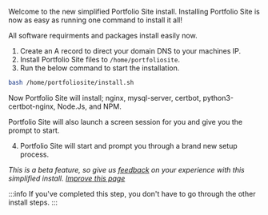 Welcome to the new simplified Portfolio Site install. Installing Portfolio Site is now as easy as running one command to install it all!

All software requirments and packages install easily now.

1. Create an A record to direct your domain DNS to your machines IP.
2. Install Portfolio Site files to `/home/portfoliosite`.
3. Run the below command to start the installation.

```sh
bash /home/portfoliosite/install.sh
```

Now Portfolio Site will install; nginx, mysql-server, certbot, python3-certbot-nginx, Node.Js, and NPM.

Portfolio Site will also launch a screen session for you and give you the prompt to start.

4. Portfolio Site will start and prompt you through a brand new setup process.

*This is a beta feature, so give us [feedback](https://store.hypernextgendevelopment.com/projects/portfoliosite/add?t=feedback) on your experience with this simplified install.*
*[Improve this page](https://github.com/Its-DisguisedHyper/Documentation/tree/main/portfoliosite)*

:::info
If you've completed this step, you don't have to go through the other install steps.
:::
